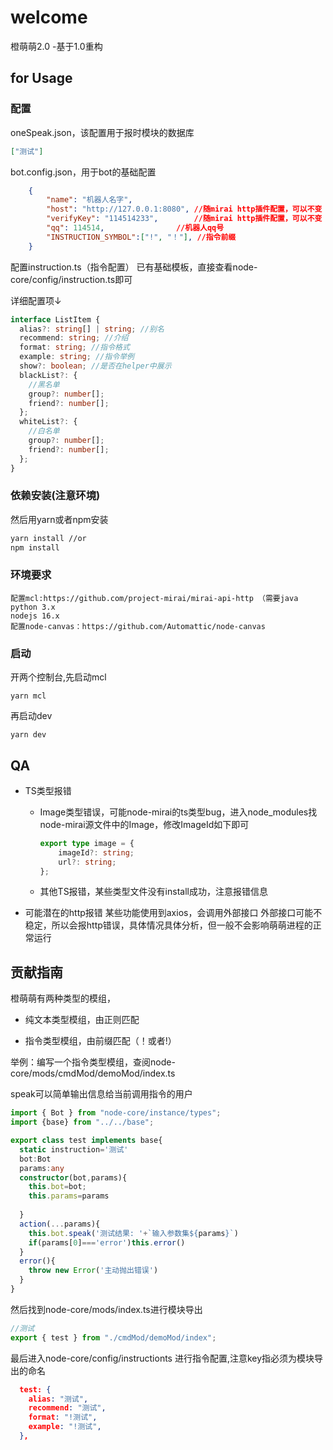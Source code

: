 # welcome
橙萌萌2.0 -基于1.0重构

## for Usage
### 配置
oneSpeak.json，该配置用于报时模块的数据库
```JSON
["测试"]
```
bot.config.json，用于bot的基础配置
```JSON
    {
        "name": "机器人名字",
        "host": "http://127.0.0.1:8080", //随mirai http插件配置，可以不变
        "verifyKey": "114514233",        //随mirai http插件配置，可以不变
        "qq": 114514,                //机器人qq号
        "INSTRUCTION_SYMBOL":["!", "！"], //指令前缀              
    }
```
配置instruction.ts（指令配置）
已有基础模板，直接查看node-core/config/instruction.ts即可

详细配置项↓

```typescript
interface ListItem {
  alias?: string[] | string; //别名
  recommend: string; //介绍
  format: string; //指令格式
  example: string; //指令举例
  show?: boolean; //是否在helper中展示
  blackList?: {
    //黑名单
    group?: number[];
    friend?: number[];
  };
  whiteList?: {
    //白名单
    group?: number[];
    friend?: number[];
  };
}
```



### 依赖安装(注意环境)
然后用yarn或者npm安装
```bash
yarn install //or
npm install 
```

### 环境要求
```
配置mcl:https://github.com/project-mirai/mirai-api-http （需要java
python 3.x
nodejs 16.x
配置node-canvas：https://github.com/Automattic/node-canvas 
```

### 启动
开两个控制台,先启动mcl
```
yarn mcl 
```
再启动dev
```
yarn dev
```

## QA
- TS类型报错
   
   - Image类型错误，可能node-mirai的ts类型bug，进入node_modules找node-mirai源文件中的Image，修改ImageId如下即可
   
     ```typescript
     export type image = {
         imageId?: string;
         url?: string;
     };
     ```
   
     
   
   - 其他TS报错，某些类型文件没有install成功，注意报错信息

- 可能潜在的http报错
某些功能使用到axios，会调用外部接口
外部接口可能不稳定，所以会报http错误，具体情况具体分析，但一般不会影响萌萌进程的正常运行

## 贡献指南

橙萌萌有两种类型的模组，

- 纯文本类型模组，由正则匹配

- 指令类型模组，由前缀匹配（！或者!）

举例：编写一个指令类型模组，查阅node-core/mods/cmdMod/demoMod/index.ts

speak可以简单输出信息给当前调用指令的用户

```typescript
import { Bot } from "node-core/instance/types";
import {base} from "../../base";

export class test implements base{
  static instruction='测试'
  bot:Bot
  params:any
  constructor(bot,params){
    this.bot=bot;
    this.params=params
    
  }
  action(...params){
    this.bot.speak('测试结果: '+`输入参数集${params}`)
    if(params[0]==='error')this.error()
  }
  error(){
    throw new Error('主动抛出错误')
  }
}
```

然后找到node-core/mods/index.ts进行模块导出

```typescript
//测试
export { test } from "./cmdMod/demoMod/index";
```

最后进入node-core/config/instructionts 进行指令配置,注意key指必须为模块导出的命名

```JSON
  test: {
    alias: "测试",
    recommend: "测试",
    format: "!测试",
    example: "!测试",
  },
```